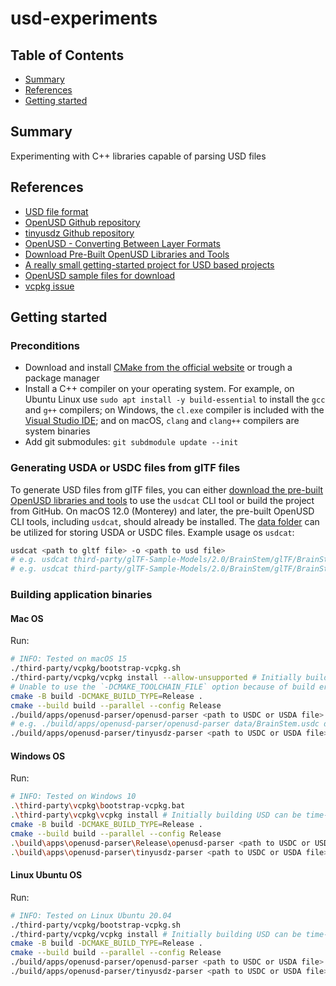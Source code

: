 # usd-experiments

## Table of Contents

- [Summary](#summary)
- [References](#references)
- [Getting started](#getting-started)

## Summary

Experimenting with C++ libraries capable of parsing USD files

## References

- [USD file format](https://docs.fileformat.com/3d/usd/)
- [OpenUSD Github repository](https://github.com/PixarAnimationStudios/OpenUSD)
- [tinyusdz Github repository](https://github.com/lighttransport/tinyusdz/tree/dev)
- [OpenUSD - Converting Between Layer Formats](https://openusd.org/docs/Converting-Between-Layer-Formats.html#ConvertingBetweenLayerFormats-Convertingbetween.usdaand.usdcFiles)
- [Download Pre-Built OpenUSD Libraries and Tools](https://developer.nvidia.com/usd#section-getting-started)
- [A really small getting-started project for USD based projects](https://github.com/meshula/tinyusd)
- [OpenUSD sample files for download](https://openusd.org/release/dl_downloads.html)
- [vcpkg issue](https://github.com/microsoft/vcpkg/issues/37947)

## Getting started

### Preconditions

- Download and install [CMake from the official website](https://cmake.org/download/)  or trough a package manager
- Install a C++ compiler on your operating system. For example, on Ubuntu Linux use `sudo apt install -y build-essential` to install the `gcc` and `g++` compilers; on Windows, the `cl.exe` compiler is included with the [Visual Studio IDE](https://visualstudio.microsoft.com/vs/); and on macOS, `clang` and `clang++` compilers are system binaries
- Add git submodules: `git subdmodule update --init`

### Generating USDA or USDC files from glTF files

To generate USD files from glTF files, you can either [download the pre-built OpenUSD libraries and tools](https://developer.nvidia.com/usd#section-getting-started) to use the `usdcat` CLI tool or build the project from GitHub. On macOS 12.0 (Monterey) and later, the pre-built OpenUSD CLI tools, including `usdcat`, should already be installed. The [data folder](data) can be utilized for storing USDA or USDC files. Example usage os `usdcat`:

```sh
usdcat <path to gltf file> -o <path to usd file>
# e.g. usdcat third-party/glTF-Sample-Models/2.0/BrainStem/glTF/BrainStem.gltf -o data/BrainStem.usda
# e.g. usdcat third-party/glTF-Sample-Models/2.0/BrainStem/glTF/BrainStem.gltf -o data/BrainStem.usdc
```

### Building application binaries

#### Mac OS

Run: 

```sh
# INFO: Tested on macOS 15
./third-party/vcpkg/bootstrap-vcpkg.sh
./third-party/vcpkg/vcpkg install --allow-unsupported # Initially building USD can be time-consuming and resource-intensive. Packages persist in the vcpkg git submodule
# Unable to use the `-DCMAKE_TOOLCHAIN_FILE` option because of build errors as the `--allow-unsupported` flag is not available in the subsequent `cmake` command
cmake -B build -DCMAKE_BUILD_TYPE=Release .
cmake --build build --parallel --config Release
./build/apps/openusd-parser/openusd-parser <path to USDC or USDA file> <path to output text file>
# e.g. ./build/apps/openusd-parser/openusd-parser data/BrainStem.usdc data/BrainStem.txt
./build/apps/openusd-parser/tinyusdz-parser <path to USDC or USDA file> <path to output text file>
```

#### Windows OS

Run: 

```sh
# INFO: Tested on Windows 10
.\third-party\vcpkg\bootstrap-vcpkg.bat
.\third-party\vcpkg\vcpkg install # Initially building USD can be time-consuming and resource-intensive. Packages persist in the vcpkg git submodule
cmake -B build -DCMAKE_BUILD_TYPE=Release . 
cmake --build build --parallel --config Release
.\build\apps\openusd-parser\Release\openusd-parser <path to USDC or USDA file> <path to output text file>
.\build\apps\openusd-parser\tinyusdz-parser <path to USDC or USDA file> <path to output text file>
```

#### Linux Ubuntu OS

Run: 

```sh
# INFO: Tested on Linux Ubuntu 20.04
./third-party/vcpkg/bootstrap-vcpkg.sh
./third-party/vcpkg/vcpkg install # Initially building USD can be time-consuming and resource-intensive. Packages persist in the vcpkg git submodule
cmake -B build -DCMAKE_BUILD_TYPE=Release .
cmake --build build --parallel --config Release
./build/apps/openusd-parser/openusd-parser <path to USDC or USDA file> <path to output text file>
./build/apps/openusd-parser/tinyusdz-parser <path to USDC or USDA file> <path to output text file>
```